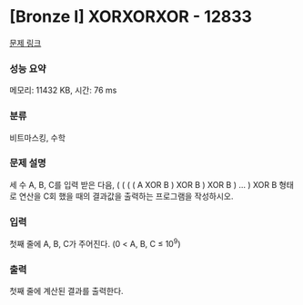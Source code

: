 # [Bronze I] XORXORXOR - 12833 

[문제 링크](https://www.acmicpc.net/problem/12833) 

### 성능 요약

메모리: 11432 KB, 시간: 76 ms

### 분류

비트마스킹, 수학

### 문제 설명

<p>세 수 A, B, C를 입력 받은 다음, ( ( ( ( A XOR B ) XOR B ) XOR B ) … ) XOR B 형태로 연산을 C회 했을 때의 결과값을 출력하는 프로그램을 작성하시오.</p>

### 입력 

 <p>첫째 줄에 A, B, C가 주어진다. (0 < A, B, C ≤ 10<sup>9</sup>)</p>

### 출력 

 <p>첫째 줄에 계산된 결과를 출력한다.</p>


